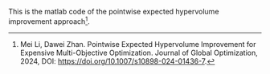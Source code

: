 This is the matlab code of the pointwise expected hypervolume improvement approach[^1].

[^1]: Mei Li, Dawei Zhan. Pointwise Expected Hypervolume Improvement for Expensive Multi-Objective Optimization. Journal of Global Optimization, 2024, DOI: https://doi.org/10.1007/s10898-024-01436-7.
